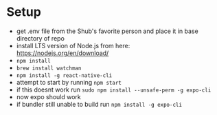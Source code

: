 # Setup

- get .env file from the Shub's favorite person and place it in base directory of repo
- install LTS version of Node.js from here: https://nodejs.org/en/download/
- `npm install`
- `brew install watchman`
- `npm install -g react-native-cli`
- attempt to start by running `npm start`
- if this doesnt work run `sudo npm install --unsafe-perm -g expo-cli`
- now expo should work
- if bundler still unable to build run `npm install -g expo-cli`
